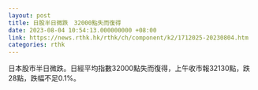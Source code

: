 ```yaml
---
layout: post
title: 日股半日微跌　32000點失而復得
date: 2023-08-04 10:54:13.000000000 +08:00
link: https://news.rthk.hk/rthk/ch/component/k2/1712025-20230804.htm
categories: rthk
---
```


日本股市半日微跌。日經平均指數32000點失而復得，上午收市報32130點，跌28點，跌幅不足0.1%。
